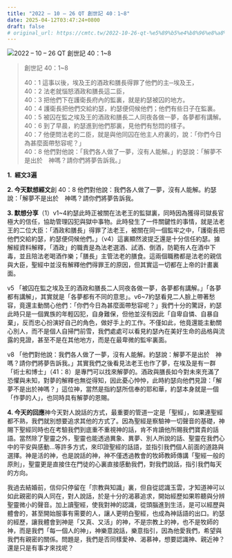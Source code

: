 ```yaml
---
title: "2022 – 10 – 26 QT 創世記 40：1~8"
date: 2025-04-12T03:47:24+0800
draft: false
# original_url: https://cmtc.tw/2022-10-26-qt-%e5%89%b5%e4%b8%96%e8%a8%98-40%ef%bc%9a18
---
```


![2022 – 10 – 26 QT 創世記 40：1\~8](/images/qt.jpg  "2022 – 10 – 26 QT 創世記 40：1\~8")

> 創世記 40：1\~8
>
> 40：1 這事以後，埃及王的酒政和膳長得罪了他們的主─埃及王，  
> 40：2 法老就惱怒酒政和膳長這二臣，  
> 40：3 把他們下在護衛長府內的監裏，就是約瑟被囚的地方。  
> 40：4 護衛長把他們交給約瑟，約瑟便伺候他們；他們有些日子在監裏。  
> 40：5 被囚在監之埃及王的酒政和膳長二人同夜各做一夢，各夢都有講解。  
> 40：6 到了早晨，約瑟進到他們那裏，見他們有愁悶的樣子。  
> 40：7 他便問法老的二臣，就是與他同囚在他主人府裏的，說：「你們今日為甚麼面帶愁容呢？」  
> 40：8 他們對他說：「我們各人做了一夢，沒有人能解。」約瑟說：「解夢不是出於　神嗎？請你們將夢告訴我。」

**1.  經文3遍**

**2. 今天默想經文**創 40：8 他們對他說：我們各人做了一夢，沒有人能解。約瑟說：「解夢不是出於　神嗎？請你們將夢告訴我。

**3. 默想分享**（1）v1\~4約瑟此時正被關在法老王的監獄裏，同時因為獲得司獄長官極大的信任，協助管理囚犯與獄中事物。此時發生了一件關鍵性的事情，就是法老王的二位大臣：「酒政和膳長」得罪了法老王，被關在同一個監牢之中，「護衛長把他們交給約瑟，約瑟便伺候他們。」（v4）這裏顯然波提乏還是十分信任約瑟。據解經資料解釋，「酒政」的職責是為法老選酒、試酒、倒酒，防範有人在酒中下毒，並且陪法老喝酒作樂；「膳長」主管法老的膳食。這兩個職務都是法老的親信與大臣，聖經中並沒有解釋他們得罪王的原因，但其實這一切都在上帝的計畫裏面。

v5 「被囚在監之埃及王的酒政和膳長二人同夜各做一夢，各夢都有講解。」「各夢都有講解」，其實就是「各夢都有不同的意思」。v6\~7約瑟看見二人臉上帶著愁容，竟還主動關心他們：「你們今日為甚麼面帶愁容呢？」我們十分的驚訝，約瑟此時只是一個異族的年輕囚犯，自身難保，但他並沒有因此「自卑自憐、自暴自棄」，反而忠心扮演好自己的角色，做好手上的工作。不僅如此，他竟還能主動關心別人，而不是個人自掃門前雪，我們處處可以看見約瑟內在美好生命的品格與流露的見證，甚至不是在其他地方，而是在最卑微的監牢裏面。

v8 「他們對他說：我們各人做了一夢，沒有人能解。約瑟說：解夢不是出於　神嗎？請你們將夢告訴我。」其實我們之後看見法老王也作了夢，在埃及是有一群「術士和博士」（41：8）是專門可以找來解夢的。酒政與膳長如今對未來充滿了恐懼與未知，對夢的解釋也無從得知，因此憂心忡忡，此時約瑟向他們見證：「解夢不是出於神嗎？」這位神，當然是指約瑟所信奉的耶和華，約瑟本身就是一個「作夢的人」，也同時具有解夢的恩賜。

**4. 今天的回應**神今天對人說話的方式，最重要的管道一定是「聖經」，如果連聖經都不熟，我們就別想要追求其他的方式了。因為聖經是察驗神一切聲音的基礎，神賜下聖經同時也在考驗我們到底重不重視神的話，肯不肯讀他所賜我們寶貴的話語。當然除了聖靈之外，聖靈也能透過異象、異夢、別人所說的話、聖靈在我們心中的平安與感動…等許多方式，來印證聖經的話語，並指引我們個人前面的道路與選擇。神是活的神，也是說話的神，神不僅透過教會的牧師教師傳講「聖經一般的原則」，聖靈更是直接住在門徒的心裏直接感動我們，對我們說話，指引我們每天的方向。

我過去結婚前，信仰只停留在「宗教與知識」裏，但自從認識玉雲，才知道神可以如此親密的與人同在，對人說話，於是十分的渴慕追求，開始經歷如果聆聽與分辨聖靈微小的聲音。加上讀聖經，使我對神的認識，從頭腦進到生活，是可以經歷與體會的，甚至開始服事有需要的人，讓人更明白聖經，也成為神話語的出口。約瑟的經歷，讓我體會到神是「又真、又活」的神，不是宗教上的神，也不是牧師的神，而是我們「每一個人的神」，神樂意說話，樂意指引，因為他愛我們，希望與我們有親密的關係。問題是，我們是否同樣愛神、渴慕神，想要認識神、親近神？還是只是有事才來找呢？